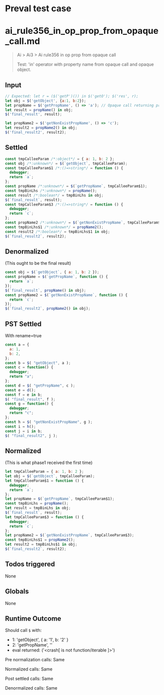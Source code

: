 # Preval test case

# ai_rule356_in_op_prop_from_opaque_call.md

> Ai > Ai3 > Ai rule356 in op prop from opaque call
>
> Test: 'in' operator with property name from opaque call and opaque object.

## Input

`````js filename=intro
// Expected: let r = ($('getP')()) in $('getO'); $('res', r);
let obj = $('getObject', {a:1, b:2});
let propName = $('getPropName', () => 'a'); // Opaque call returning property name string
let result = propName() in obj;
$('final_result', result);

let propName2 = $('getNonExistPropName', () => 'c');
let result2 = propName2() in obj;
$('final_result2', result2);
`````


## Settled


`````js filename=intro
const tmpCalleeParam /*:object*/ = { a: 1, b: 2 };
const obj /*:unknown*/ = $(`getObject`, tmpCalleeParam);
const tmpCalleeParam$1 /*:()=>string*/ = function () {
  debugger;
  return `a`;
};
const propName /*:unknown*/ = $(`getPropName`, tmpCalleeParam$1);
const tmpBinLhs /*:unknown*/ = propName();
const result /*:boolean*/ = tmpBinLhs in obj;
$(`final_result`, result);
const tmpCalleeParam$3 /*:()=>string*/ = function () {
  debugger;
  return `c`;
};
const propName2 /*:unknown*/ = $(`getNonExistPropName`, tmpCalleeParam$3);
const tmpBinLhs$1 /*:unknown*/ = propName2();
const result2 /*:boolean*/ = tmpBinLhs$1 in obj;
$(`final_result2`, result2);
`````


## Denormalized
(This ought to be the final result)

`````js filename=intro
const obj = $(`getObject`, { a: 1, b: 2 });
const propName = $(`getPropName`, function () {
  return `a`;
});
$(`final_result`, propName() in obj);
const propName2 = $(`getNonExistPropName`, function () {
  return `c`;
});
$(`final_result2`, propName2() in obj);
`````


## PST Settled
With rename=true

`````js filename=intro
const a = {
  a: 1,
  b: 2,
};
const b = $( "getObject", a );
const c = function() {
  debugger;
  return "a";
};
const d = $( "getPropName", c );
const e = d();
const f = e in b;
$( "final_result", f );
const g = function() {
  debugger;
  return "c";
};
const h = $( "getNonExistPropName", g );
const i = h();
const j = i in b;
$( "final_result2", j );
`````


## Normalized
(This is what phase1 received the first time)

`````js filename=intro
let tmpCalleeParam = { a: 1, b: 2 };
let obj = $(`getObject`, tmpCalleeParam);
let tmpCalleeParam$1 = function () {
  debugger;
  return `a`;
};
let propName = $(`getPropName`, tmpCalleeParam$1);
const tmpBinLhs = propName();
let result = tmpBinLhs in obj;
$(`final_result`, result);
let tmpCalleeParam$3 = function () {
  debugger;
  return `c`;
};
let propName2 = $(`getNonExistPropName`, tmpCalleeParam$3);
const tmpBinLhs$1 = propName2();
let result2 = tmpBinLhs$1 in obj;
$(`final_result2`, result2);
`````


## Todos triggered


None


## Globals


None


## Runtime Outcome


Should call `$` with:
 - 1: 'getObject', { a: '1', b: '2' }
 - 2: 'getPropName', '<function>'
 - eval returned: ('<crash[ <ref> is not function/iterable ]>')

Pre normalization calls: Same

Normalized calls: Same

Post settled calls: Same

Denormalized calls: Same
